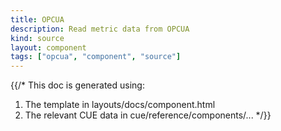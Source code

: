 ```yaml
---
title: OPCUA
description: Read metric data from OPCUA
kind: source
layout: component
tags: ["opcua", "component", "source"]
---
```


{{/*
This doc is generated using:

1. The template in layouts/docs/component.html
2. The relevant CUE data in cue/reference/components/...
*/}}
